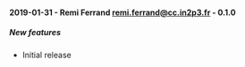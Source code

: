 #### 2019-01-31 - Remi Ferrand <remi.ferrand@cc.in2p3.fr> - 0.1.0
##### New features
* Initial release
